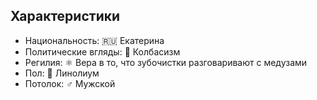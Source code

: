 ## Характеристики

- Национальность: 🇷🇺 Екатерина
- Политические вгляды: 🥓 Колбасизм
- Регилия: ⚛️ Вера в то, что зубочистки разговаривают с медузами
- Пол: 🦄 Линолиум
- Потолок: ♂️ Мужской

